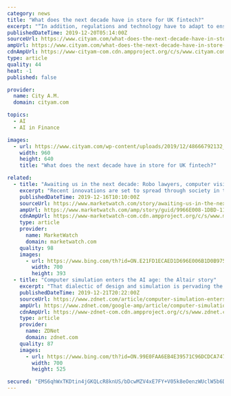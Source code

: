 ```yaml
---
category: news
title: "What does the next decade have in store for UK fintech?"
excerpt: "“In addition, regulations and technology have to adapt to ensure that we can live up to the promise of fintech and AI’s possibilities. This will affect any area of banking, from customer service to risk mitigation, including fraud detection.” Speaking of regulation, regtech will increase in relevance and prominence in the global financial ..."
publishedDateTime: 2019-12-20T05:14:00Z
sourceUrl: https://www.cityam.com/what-does-the-next-decade-have-in-store-for-uk-fintech/
ampUrl: https://www.cityam.com/what-does-the-next-decade-have-in-store-for-uk-fintech/amp/
cdnAmpUrl: https://www-cityam-com.cdn.ampproject.org/c/s/www.cityam.com/what-does-the-next-decade-have-in-store-for-uk-fintech/amp/
type: article
quality: 44
heat: -1
published: false

provider:
  name: City A.M.
  domain: cityam.com

topics:
  - AI
  - AI in Finance

images:
  - url: https://www.cityam.com/wp-content/uploads/2019/12/48666792132_c2083b1c9f_k-960x640.jpg
    width: 960
    height: 640
    title: "What does the next decade have in store for UK fintech?"

related:
  - title: "Awaiting us in the next decade: Robo lawyers, computer vision, AI-powered education"
    excerpt: "Recent innovations are set to spread through society in the years ahead As 2019 draws to a close, I’d like to review notable technological achievements, trends and breakthroughs that have the most potential to define the 2020s."
    publishedDateTime: 2019-12-16T10:10:00Z
    sourceUrl: https://www.marketwatch.com/story/awaiting-us-in-the-next-decade-robo-lawyers-computer-vision-ai-powered-education-2019-12-16
    ampUrl: https://www.marketwatch.com/amp/story/guid/9966E008-1DBD-11EA-87D1-F95C118C2ABD
    cdnAmpUrl: https://www-marketwatch-com.cdn.ampproject.org/c/s/www.marketwatch.com/amp/story/guid/9966E008-1DBD-11EA-87D1-F95C118C2ABD
    type: article
    provider:
      name: MarketWatch
      domain: marketwatch.com
    quality: 98
    images:
      - url: https://www.bing.com/th?id=ON.E21FD1ECAED1D696E006B1D0B97557CE
        width: 700
        height: 393
  - title: "Computer simulation enters the AI age: the Altair story"
    excerpt: "That dialectic of design and simulation is pervading the world thanks to AI, Scapa believes. \"We are at a moment in time where for many things that we do, the algorithms are driving decisions,\" is the way Scapa broadly views the landscape of society, not just engineering. \"For me it's all about how algorithms are assisting humans to make deci ..."
    publishedDateTime: 2019-12-21T20:22:00Z
    sourceUrl: https://www.zdnet.com/article/computer-simulation-enters-the-ai-age-the-altair-story/
    ampUrl: https://www.zdnet.com/google-amp/article/computer-simulation-enters-the-ai-age-the-altair-story/
    cdnAmpUrl: https://www-zdnet-com.cdn.ampproject.org/c/s/www.zdnet.com/google-amp/article/computer-simulation-enters-the-ai-age-the-altair-story/
    type: article
    provider:
      name: ZDNet
      domain: zdnet.com
    quality: 87
    images:
      - url: https://www.bing.com/th?id=ON.99E0FAA6EB4E39571C96DCDCA74731E2
        width: 700
        height: 525

secured: "EMS6qhWxTKDtin4jGKQLcR8knUS/bDcwMZV4xE7FY+V05k8eOenzWUclW5b6DZwHiw5tpIkaDZaJ40WXGgehBMzqbGv9ZbyK2tqBUGd8gDW64SJ5oxm3z63AKt/mG5L185u7C9jvCGqomjf+kReD/eXLTIP0F3fc8lLyQxbTUzCBSio9yec8u5+eB6se6I8XfZDHFWIYNT7cILRHC+wz+fKi1M9A5CzHdZW7SMZmDFbJZAAQlzz2CuUM0l3hwoYIzOfcBlvzyoY8y4NaWN6MrA==;tkE+JatkSUfCPdzLlCajIw=="
---
```


